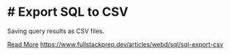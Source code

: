 # # Export SQL to CSV

Saving query results as CSV files.

[Read More](https://www.fullstackprep.dev/articles/webd/sql/sql-export-csv) https://www.fullstackprep.dev/articles/webd/sql/sql-export-csv